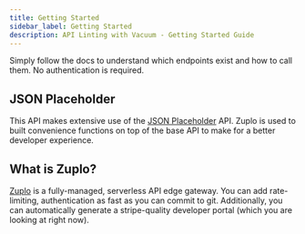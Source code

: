 ```yaml
---
title: Getting Started
sidebar_label: Getting Started
description: API Linting with Vacuum - Getting Started Guide
---
```


Simply follow the docs to understand which endpoints exist and how to call them. No authentication is required.

## JSON Placeholder

This API makes extensive use of the [JSON Placeholder](https://jsonplaceholder.typicode.com/) API. Zuplo is used to built convenience functions on top of the base API to make for a better developer experience.

## What is Zuplo?

[Zuplo](https://zuplo.com/) is a fully-managed, serverless API edge gateway. You can add rate-limiting, authentication as fast as you can commit to git. Additionally, you can automatically generate a stripe-quality developer portal (which you are looking at right now). 